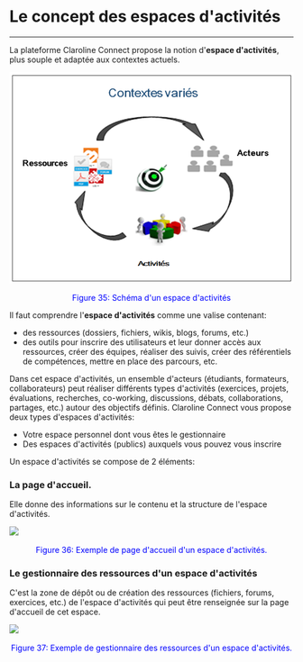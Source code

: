 # Le concept des espaces d'activités

---
La plateforme Claroline Connect propose la notion d'**espace d'activités**, plus souple et adaptée aux contextes actuels.

![](images/concept_ea.png)

<p style="text-align: center; color: blue">Figure 35: Schéma d'un espace d'activités</p>

Il faut comprendre l'**espace d'activités** comme une valise contenant:

* des ressources (dossiers, fichiers, wikis, blogs, forums, etc.)
* des outils pour inscrire des utilisateurs et leur donner accès aux ressources, créer des équipes, réaliser des suivis, créer des référentiels de compétences, mettre en place des parcours, etc.

Dans cet espace d'activités, un ensemble d'acteurs (étudiants, formateurs, collaborateurs) peut réaliser différents types d'activités (exercices, projets, évaluations, recherches, co-working, discussions, débats, collaborations, partages, etc.) autour des objectifs définis.
Claroline Connect vous propose deux types d'espaces d'activités:

  * Votre espace personnel dont vous êtes le gestionnaire
  * Des espaces d'activités (publics) auxquels vous pouvez vous inscrire 

Un espace d'activités se compose de 2 éléments:

### La page d'accueil.


Elle donne des informations sur le contenu et la structure de l'espace d'activités.

![](http://www.claroline.net/uploads/custom/images/1384.png)

<p style="text-align: center; color: blue">Figure 36: Exemple de page d'accueil d'un espace d'activités.</p>


### Le gestionnaire des ressources d'un espace d'activités

C'est la zone de dépôt ou de création des ressources (fichiers, forums, exercices, etc.) de l'espace d'activités qui peut être renseignée sur la page d'accueil de cet espace.

![](http://www.claroline.net/uploads/custom/images/1385.png)

<p style="text-align: center; color: blue">Figure 37: Exemple de gestionnaire des ressources d'un espace d'activités.</p>

